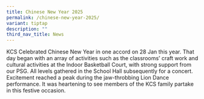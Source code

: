 ```yaml
---
title: Chinese New Year 2025
permalink: /chinese-new-year-2025/
variant: tiptap
description: ""
third_nav_title: News
---
```

<p>KCS Celebrated Chinese New Year in one accord on 28 Jan this year. That
day began with an array of activities such as the classrooms’ craft work
and cultural activities at the Indoor Basketball Court, with strong support
from our PSG. All levels gathered in the School Hall subsequently for a
concert. Excitement reached a peak during the jaw-throbbing Lion Dance
performance. It was heartening to see members of the KCS family partake
in this festive occasion.</p>
<p></p>